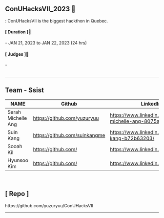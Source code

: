 
## ConUHacksVII_2023 🙌
: ConUHacksVII is the biggest hackthon in Quebec. 


<h4>[ Duration ]🙋‍</h4>
- JAN 21, 2023 to JAN 22, 2023 (24 hrs)

<br>

<h4>[ Judges ]🙋‍</h4>
-<i> </i>

<br>
<br>

***


<h2>Team - Ssist</h2>

| NAME | Github | LinkedIn |
| --- | --- | --- |
| Sarah Michelle Ang | https://github.com/yuzuryuu | https://www.linkedin.com/in/sarah-michelle-ang-8075a2206/ |
| Suin Kang | https://github.com/suinkangme | https://www.linkedin.com/in/suin-kang-b72b63203/ |
| Sooah Kil | https://github.com/ | https://www.linkedin.com/in/ |
| Hyunsoo Kim | https://github.com/ | https://www.linkedin.com/in/ |

<br>

<h2>[ Repo ]</h4>
https://github.com/yuzuryuu/ConUHacksVII

<br>

***

<br>
